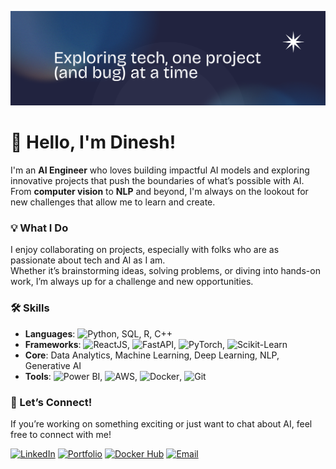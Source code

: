 <p align="center">
  <img src="./Exploring tech, one project (and bug) at a time.png" alt="Welcome Banner" width="800"/>
</p>

# 👋 Hello, I'm Dinesh!

I'm an **AI Engineer** who loves building impactful AI models and exploring innovative projects that push the boundaries of what’s possible with AI. From **computer vision** to **NLP** and beyond, I'm always on the lookout for new challenges that allow me to learn and create.

### 💡 What I Do

I enjoy collaborating on projects, especially with folks who are as passionate about tech and AI as I am.  
Whether it’s brainstorming ideas, solving problems, or diving into hands-on work, I’m always up for a challenge and new opportunities.

### 🛠 Skills

- **Languages**: ![Python](https://img.shields.io/badge/-Python-3776AB?style=flat&logo=Python&logoColor=white), SQL, R, C++
- **Frameworks**: ![ReactJS](https://img.shields.io/badge/-ReactJS-61DAFB?style=flat&logo=React&logoColor=black), ![FastAPI](https://img.shields.io/badge/-FastAPI-009688?style=flat&logo=FastAPI&logoColor=white), ![PyTorch](https://img.shields.io/badge/-PyTorch-EE4C2C?style=flat&logo=PyTorch&logoColor=white), ![Scikit-Learn](https://img.shields.io/badge/-Scikit--Learn-F7931E?style=flat&logo=scikit-learn&logoColor=white)
- **Core**: Data Analytics, Machine Learning, Deep Learning, NLP, Generative AI
- **Tools**: ![Power BI](https://img.shields.io/badge/-Power%20BI-F2C811?style=flat&logo=Power-BI&logoColor=black), ![AWS](https://img.shields.io/badge/-AWS-232F3E?style=flat&logo=Amazon-AWS&logoColor=white), ![Docker](https://img.shields.io/badge/-Docker-2496ED?style=flat&logo=Docker&logoColor=white), ![Git](https://img.shields.io/badge/-Git-F05032?style=flat&logo=Git&logoColor=white)

### 🚀 Let’s Connect!

If you’re working on something exciting or just want to chat about AI, feel free to connect with me!

[![LinkedIn](https://img.shields.io/badge/-LinkedIn-blue?style=flat-square&logo=Linkedin&logoColor=white&link=https://www.linkedin.com/in/dineshram-r/)](https://www.linkedin.com/in/dineshram-r/)
[![Portfolio](https://img.shields.io/badge/-Portfolio-black?style=flat-square&logo=Vercel&logoColor=white&link=https://dineshram.vercel.app/)](https://dineshram.vercel.app/)
[![Docker Hub](https://img.shields.io/badge/-Docker_Hub-blue?style=flat-square&logo=Docker&logoColor=white&link=https://hub.docker.com/u/dineshramr)](https://hub.docker.com/u/dineshramr)
[![Email](https://img.shields.io/badge/-Email-red?style=flat-square&logo=Gmail&logoColor=white&link=mailto:dineshramdsml@gmail.com)](mailto:dineshramdsml@gmail.com)
